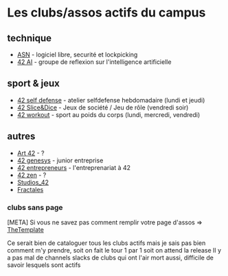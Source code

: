 <!-- TITLE: Clubs -->
<!-- SUBTITLE: A quick summary of Clubs -->

# Les clubs/assos actifs du campus
## technique
- [ASN](/42-world/campus-paris/clubs/asn) - logiciel libre, securité et lockpicking
- [42 AI](/42-world/campus-paris/clubs/42ai) - groupe de reflexion sur l'intelligence artificielle

## sport & jeux
- [42 self defense](/42-world/campus-paris/clubs/42selfdefense) - atelier selfdefense hebdomadaire (lundi et jeudi)
- [42 Slice&Dice](42-world/campus-paris/clubs/42Slide&Dice) - Jeux de société / Jeu de rôle (vendredi soir)
- [42 workout](42-world/campus-paris/clubs/42workout) - sport au poids du corps (lundi, mercredi, vendredi)
## autres
- [Art 42](/42-world/campus-paris/clubs/art42) - ?
- [42 genesys](/42-world/campus-paris/clubs/42genesys) - junior entreprise
- [42 entrepreneurs](/42-world/campus-paris/clubs/42entrepreneurs) - l'entreprenariat à 42
- [42 zen](/42-world/campus-paris/clubs/42zen) - ?
- [Studios_42](42-world/campus-paris/studios_42)
- [Fractales](42-world/campus-paris/fractales)
### clubs sans page

[META] Si vous ne savez pas comment remplir votre page d'assos => [TheTemplate](42-world/campus-paris/clubs/thetemplate)

Ce serait bien de cataloguer tous les clubs actifs mais je sais pas bien comment m'y prendre, soit on fait le tour 1 par 1 soit on attend la release
Il y a pas mal de channels slacks de clubs qui ont l'air mort aussi, difficile de savoir lesquels sont actifs